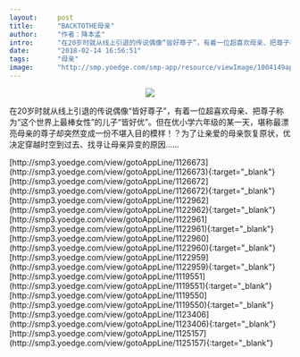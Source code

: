 ```yaml
---
layout:     post
title:      "BACKTOTHE母亲"
author:     "作者：降本孟"
intro:      "在20岁时就从线上引退的传说偶像“皆好尊子”，有着一位超喜欢母亲、把尊子称为“这个世界上最棒女性”的儿子“皆好优”。但在优小学六年级的某一天，堪称最漂亮母亲的尊子却突然变成一份不堪入目的模样！？为了让亲爱的母亲恢复原状，优决定穿越时空到过去、找寻让母亲异变的原因……"
date:       "2018-02-14 16:56:51"
tags:       "母亲"
image:      "http://smp.yoedge.com/smp-app/resource/viewImage/1004149appline.png"
---
```

<div style="text-align: center">
<p><img src="http://smp.yoedge.com/smp-app/resource/viewImage/1004149appline.png"/></p>
</div>
<p class="post-meta">
<span>在20岁时就从线上引退的传说偶像“皆好尊子”，有着一位超喜欢母亲、把尊子称为“这个世界上最棒女性”的儿子“皆好优”。但在优小学六年级的某一天，堪称最漂亮母亲的尊子却突然变成一份不堪入目的模样！？为了让亲爱的母亲恢复原状，优决定穿越时空到过去、找寻让母亲异变的原因……</span>
</p>
[http://smp3.yoedge.com/view/gotoAppLine/1126673](http://smp3.yoedge.com/view/gotoAppLine/1126673){:target="_blank"}
[http://smp3.yoedge.com/view/gotoAppLine/1126672](http://smp3.yoedge.com/view/gotoAppLine/1126672){:target="_blank"}
[http://smp3.yoedge.com/view/gotoAppLine/1122962](http://smp3.yoedge.com/view/gotoAppLine/1122962){:target="_blank"}
[http://smp3.yoedge.com/view/gotoAppLine/1122961](http://smp3.yoedge.com/view/gotoAppLine/1122961){:target="_blank"}
[http://smp3.yoedge.com/view/gotoAppLine/1122960](http://smp3.yoedge.com/view/gotoAppLine/1122960){:target="_blank"}
[http://smp3.yoedge.com/view/gotoAppLine/1122959](http://smp3.yoedge.com/view/gotoAppLine/1122959){:target="_blank"}
[http://smp3.yoedge.com/view/gotoAppLine/1119551](http://smp3.yoedge.com/view/gotoAppLine/1119551){:target="_blank"}
[http://smp3.yoedge.com/view/gotoAppLine/1119550](http://smp3.yoedge.com/view/gotoAppLine/1119550){:target="_blank"}
[http://smp3.yoedge.com/view/gotoAppLine/1123406](http://smp3.yoedge.com/view/gotoAppLine/1123406){:target="_blank"}
[http://smp3.yoedge.com/view/gotoAppLine/1125157](http://smp3.yoedge.com/view/gotoAppLine/1125157){:target="_blank"}



